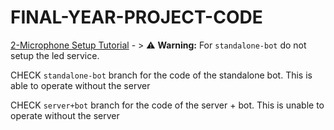# FINAL-YEAR-PROJECT-CODE
[2-Microphone Setup Tutorial](docs/tutorial_2mic.md) - > ⚠️ **Warning:** For `standalone-bot` do not setup the led service.


CHECK `standalone-bot` branch for the code of the standalone bot. This is able to operate without the server

CHECK `server+bot` branch for the code of the server + bot. This is unable to operate without the server


 
